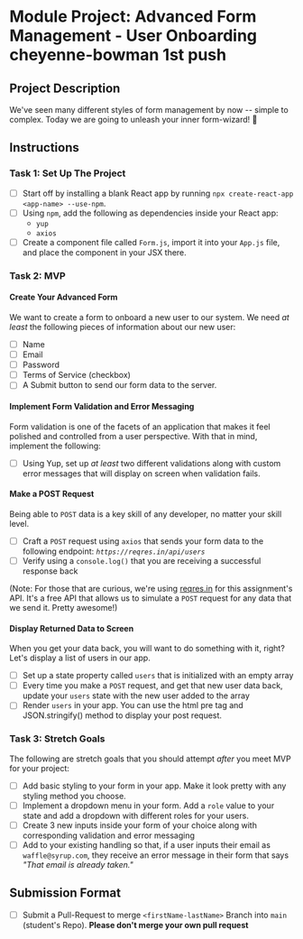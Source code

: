# Module Project: Advanced Form Management - User Onboarding cheyenne-bowman 1st push

## Project Description

We've seen many different styles of form management by now -- simple to complex. Today we are going to unleash your inner form-wizard! 🧙

## Instructions

### Task 1: Set Up The Project

- [ ] Start off by installing a blank React app by running `npx create-react-app <app-name> --use-npm`.
- [ ] Using `npm`, add the following as dependencies inside your React app:
  - `yup`
  - `axios`
- [ ] Create a component file called `Form.js`, import it into your `App.js` file, and place the component in your JSX there.

### Task 2: MVP

#### Create Your Advanced Form

We want to create a form to onboard a new user to our system. We need _at least_ the following pieces of information about our new user:

- [ ] Name
- [ ] Email
- [ ] Password
- [ ] Terms of Service (checkbox)
- [ ] A Submit button to send our form data to the server.

#### Implement Form Validation and Error Messaging

Form validation is one of the facets of an application that makes it feel polished and controlled from a user perspective. With that in mind, implement the following:

- [ ] Using Yup, set up _at least_ two different validations along with custom error messages that will display on screen when validation fails.

#### Make a POST Request

Being able to `POST` data is a key skill of any developer, no matter your skill level.

- [ ] Craft a `POST` request using `axios` that sends your form data to the following endpoint: _`https://reqres.in/api/users`_
- [ ] Verify using a `console.log()` that you are receiving a successful response back

(Note: For those that are curious, we're using [reqres.in](https://reqres.in/) for this assignment's API. It's a free API that allows us to simulate a `POST` request for any data that we send it. Pretty awesome!)

#### Display Returned Data to Screen

When you get your data back, you will want to do something with it, right? Let's display a list of users in our app.

- [ ] Set up a state property called `users` that is initialized with an empty array
- [ ] Every time you make a `POST` request, and get that new user data back, update your `users` state with the new user added to the array
- [ ] Render `users` in your app. You can use the html pre tag and JSON.stringify() method to display your post request.

### Task 3: Stretch Goals

The following are stretch goals that you should attempt _after_ you meet MVP for your project:

- [ ] Add basic styling to your form in your app. Make it look pretty with any styling method you choose.
- [ ] Implement a dropdown menu in your form. Add a `role` value to your state and add a dropdown with different roles for your users.
- [ ] Create 3 new inputs inside your form of your choice along with corresponding validation and error messaging
- [ ] Add to your existing handling so that, if a user inputs their email as `waffle@syrup.com`, they receive an error message in their form that says _"That email is already taken."_

## Submission Format

* [ ] Submit a Pull-Request to merge `<firstName-lastName>` Branch into `main` (student's  Repo). **Please don't merge your own pull request**
